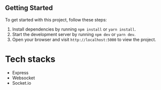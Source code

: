 ## Getting Started

To get started with this project, follow these steps:

1. Install dependencies by running `npm install` or `yarn install`.
2. Start the development server by running `npm dev` or `yarn dev`.
3. Open your browser and visit `http://localhost:5000` to view the project.

# Tech stacks

- Express
- Websocket
- Socket.io

